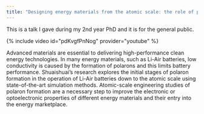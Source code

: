 ```yaml
---
title: "Designing energy materials from the atomic scale: the role of polarons - Shuaishuai Yuan, SEDTalks"
---
```


This is a talk I gave during my 2nd year PhD and it is for the general public. 

{% include video id="pdKvgfPnNog" provider="youtube" %}

Advanced materials are essential to delivering high-performance clean energy technologies. In many energy materials, such as Li-Air batteries, low conductivity is caused by the formation of polarons and this limits battery performance. Shuaishuai’s research explores the initial stages of polaron formation in the operation of Li-Air batteries down to the atomic scale using state-of-the-art simulation methods.  Atomic-scale engineering studies of polaron formation are a necessary step to improve the electronic or optoelectronic properties of different energy materials and their entry into the energy marketplace.